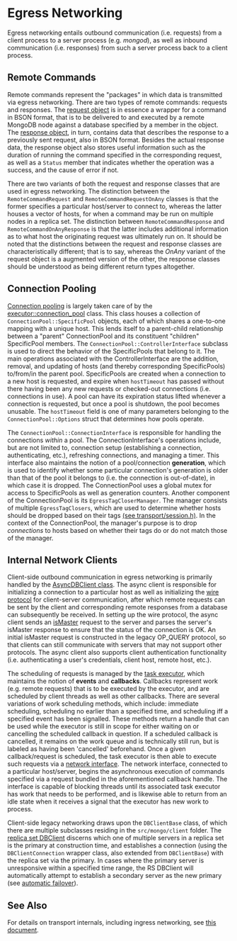 # Egress Networking

Egress networking entails outbound communication (i.e. requests) from a client process to a server process (e.g. *mongod*), as well as inbound communication (i.e. responses) from such a server process back to a client process.

## Remote Commands

Remote commands represent the "packages" in which data is transmitted via egress networking. There are two types of remote commands: requests and responses. The [request object][remote_command_request_h] is in essence a wrapper for a command in BSON format, that is to be delivered to and executed by a remote MongoDB node against a database specified by a member in the object. The [response object][remote_command_response_h], in turn, contains data that describes the response to a previously sent request, also in BSON format. Besides the actual response data, the response object also stores useful information such as the duration of running the command specified in the corresponding request, as well as a `Status` member that indicates whether the operation was a success, and the cause of error if not. 

There are two variants of both the request and response classes that are used in egress networking. The distinction between the `RemoteCommandRequest` and `RemoteCommandRequestOnAny` classes is that the former specifies a particular host/server to connect to, whereas the latter houses a vector of hosts, for when a command may be run on multiple nodes in a replica set. The distinction between `RemoteCommandResponse` and `RemoteCommandOnAnyResponse` is that the latter includes additional information as to what host the originating request was ultimately run on. It should be noted that the distinctions between the request and response classes are characteristically different; that is to say, whereas the *OnAny* variant of the request object is a augmented version of the other, the response classes should be understood as being different return types altogether.

## Connection Pooling

[Connection pooling][connection_pool] is largely taken care of by the [executor::connection_pool][connection_pool_h] class. This class houses a collection of `ConnectionPool::SpecificPool` objects, each of which shares a one-to-one mapping with a unique host. This lends itself to a parent-child relationship between a "parent" ConnectionPool and its constituent "children" SpecificPool members. The `ConnectionPool::ControllerInterface` subclass is used to direct the behavior of the SpecificPools that belong to it. The main operations associated with the ControllerInterface are the addition, removal, and updating of hosts (and thereby corresponding SpecificPools) to/from/in the parent pool. SpecificPools are created when a connection to a new host is requested, and expire when `hostTimeout` has passed without there having been any new requests or checked-out connections (i.e. connections in use). A pool can have its expiration status lifted whenever a connection is requested, but once a pool is shutdown, the pool becomes unusable. The `hostTimeout` field is one of many parameters belonging to the `ConnectionPool::Options` struct that determines how pools operate. 

The `ConnectionPool::ConnectionInterface` is responsible for handling the connections *within* a pool. The ConnectionInterface's operations include, but are not limited to, connection setup (establishing a connection, authenticating, etc.), refreshing connections, and managing a timer. This interface also maintains the notion of a pool/connection **generation**, which is used to identify whether some particular connection's generation is older than that of the pool it belongs to (i.e. the connection is out-of-date), in which case it is dropped. The ConnectionPool uses a global mutex for access to SpecificPools as well as generation counters. Another component of the ConnectionPool is its `EgressTagCloserManager`. The manager consists of multiple `EgressTagClosers`, which are used to determine whether hosts should be dropped based on their tags [(see transport/session.h)][session_h]. In the context of the ConnectionPool, the manager's purpose is to drop *connections* to hosts based on whether their tags do or do not match those of the manager.

## Internal Network Clients

Client-side outbound communication in egress networking is primarily handled by the [AsyncDBClient class][async_client_h]. The async client is responsible for initializing a connection to a particular host as well as initializing the [wire protocol][wire_protocol] for client-server communication, after which remote requests can be sent by the client and corresponding remote responses from a database can subsequently be received. In setting up the wire protocol, the async client sends an [isMaster][is_master] request to the server and parses the server's isMaster response to ensure that the status of the connection is OK. An initial isMaster request is constructed in the legacy OP_QUERY protocol, so that clients can still communicate with servers that may not support other protocols. The async client also supports client authentication functionality (i.e. authenticating a user's credentials, client host, remote host, etc.). 

The scheduling of requests is managed by the [task executor][task_executor_h], which maintains the notion of **events** and **callbacks**. Callbacks represent work (e.g. remote requests) that is to be executed by the executor, and are scheduled by client threads as well as other callbacks. There are several variations of work scheduling methods, which include: immediate scheduling, scheduling no earlier than a specified time, and scheduling iff a specified event has been signalled. These methods return a handle that can be used while the executor is still in scope for either waiting on or cancelling the scheduled callback in question. If a scheduled callback is cancelled, it remains on the work queue and is technically still run, but is labeled as having been 'cancelled' beforehand. Once a given callback/request is scheduled, the task executor is then able to execute such requests via a [network interface][network_interface_h]. The network interface, connected to a particular host/server, begins the asynchronous execution of commands specified via a request bundled in the aforementioned callback handle. The interface is capable of blocking threads until its associated task executor has work that needs to be performed, and is likewise able to return from an idle state when it receives a signal that the executor has new work to process. 

Client-side legacy networking draws upon the `DBClientBase` class, of which there are multiple subclasses residing in the `src/mongo/client` folder. The [replica set DBClient][dbclient_rs_h] discerns which one of multiple servers in a replica set is the primary at construction time, and establishes a connection (using the `DBClientConnection` wrapper class, also extended from `DBClientBase`) with the replica set via the primary. In cases where the primary server is unresponsive within a specified time range, the RS DBClient will automatically attempt to establish a secondary server as the new primary (see [automatic failover][automatic_failover]).

## See Also
For details on transport internals, including ingress networking, see [this
document][transport_internals].

[remote_command_request_h]: ../src/mongo/executor/remote_command_request.h
[remote_command_response_h]: ../src/mongo/executor/remote_command_response.h
[connection_pool]: https://en.wikipedia.org/wiki/Connection_pool
[connection_pool_h]: ../src/mongo/executor/connection_pool.h
[session_h]: ../src/mongo/transport/session.h
[async_client_h]: ../src/mongo/client/async_client.h
[is_master]: https://docs.mongodb.com/manual/reference/command/isMaster/
[wire_protocol]: https://docs.mongodb.com/manual/reference/mongodb-wire-protocol/
[task_executor_h]: ../src/mongo/executor/task_executor.h
[network_interface_h]: ../src/mongo/executor/network_interface.h
[dbclient_rs_h]: ../src/mongo/client/dbclient_rs.h
[automatic_failover]: https://docs.mongodb.com/manual/replication/#automatic-failover
[transport_internals]: ../src/mongo/transport/README.md